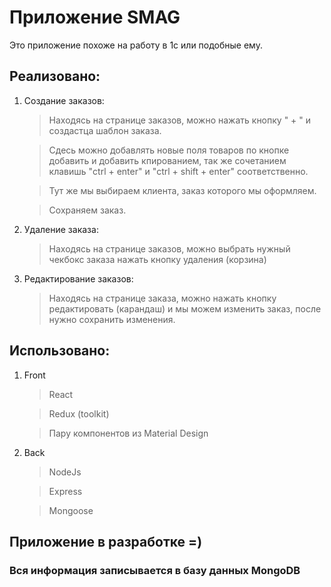 # Приложение SMAG

Это приложение похоже на работу в 1с или подобные ему.

## Реализовано:

1.  Создание заказов:

    > Находясь на странице заказов, можно нажать кнопку " + " и создастца шаблон
    > заказа.

    > Сдесь можно добавлять новые поля товаров по кнопке добавить и добавить
    > кпированием, так же сочетанием клавишь "ctrl + enter" и "ctrl + shift +
    > enter" соответственно.

    > Тут же мы выбираем клиента, заказ которого мы оформляем.

    > Сохраняем заказ.

2.  Удаление заказа:

    > Находясь на странице заказов, можно выбрать нужный чекбокс заказа нажать
    > кнопку удаления (корзина)

3.  Редактирование заказов:

    > Находясь на странице заказа, можно нажать кнопку редактировать (карандаш)
    > и мы можем изменить заказ, после нужно сохранить изменения.

## Использовано:

1.  Front

    > React

    > Redux (toolkit)

    > Пару компонентов из Material Design

2.  Back

    > NodeJs

    > Express

    > Mongoose

## Приложение в разработке =)

### Вся информация записывается в базу данных MongoDB

